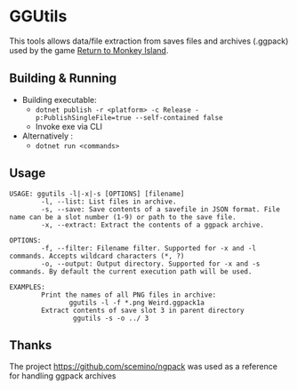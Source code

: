 # GGUtils

This tools allows data/file extraction from saves files and archives (.ggpack) used by the game [Return to Monkey Island](https://returntomonkeyisland.com/).

## Building & Running

* Building executable:
	* `dotnet publish -r <platform> -c Release -p:PublishSingleFile=true --self-contained false`
	* Invoke exe via CLI
* Alternatively :
	* `dotnet run <commands>`

## Usage

```
USAGE: ggutils -l|-x|-s [OPTIONS] [filename]
        -l, --list: List files in archive.
        -s, --save: Save contents of a savefile in JSON format. File name can be a slot number (1-9) or path to the save file.
        -x, --extract: Extract the contents of a ggpack archive.

OPTIONS:
        -f, --filter: Filename filter. Supported for -x and -l commands. Accepts wildcard characters (*, ?)
        -o, --output: Output directory. Supported for -x and -s commands. By default the current execution path will be used.

EXAMPLES:
        Print the names of all PNG files in archive:
               ggutils -l -f *.png Weird.ggpack1a
        Extract contents of save slot 3 in parent directory
                ggutils -s -o ../ 3
```

## Thanks

The project https://github.com/scemino/ngpack was used as a reference for handling ggpack archives
